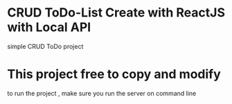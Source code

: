 
# CRUD ToDo-List Create with ReactJS with Local API
  
 simple CRUD ToDo project 
  
# This project free to copy and modify

 to run the project , make sure you run the server on command line

